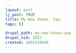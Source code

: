 ```yaml
--- 
layout: post
lj_post: TRUE
title: My New Shoes. Yay.
tags: []

drupal_path: my-new-shoes-yay
drupal_nid: 1027
created: 1035310440
---
```

<img src="http://www.shoes.com/productimages/ff_il73667.jpg" alt="" align="bottom">
